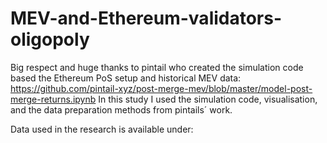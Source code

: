 # MEV-and-Ethereum-validators-oligopoly

Big respect and huge thanks to pintail who created the simulation code based the Ethereum PoS setup and historical MEV data: https://github.com/pintail-xyz/post-merge-mev/blob/master/model-post-merge-returns.ipynb
In this study I used the simulation code, visualisation, and the data preparation methods from pintails´ work. 




Data used in the research is available under: 
